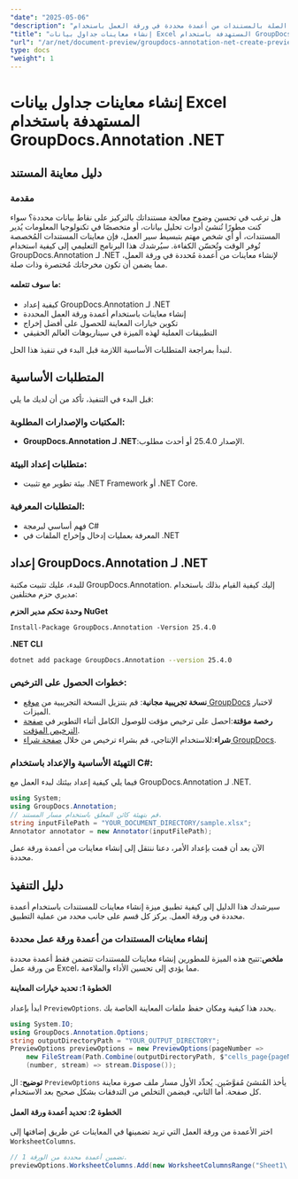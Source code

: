 ```yaml
---
"date": "2025-05-06"
"description": "تعرّف على كيفية إنشاء معاينات موجزة ووثيقة الصلة بالمستندات من أعمدة محددة في ورقة العمل باستخدام GroupDocs.Annotation لـ .NET. مثالي لتبسيط سير العمل في تحليل البيانات وإدارة تكنولوجيا المعلومات."
"title": "إنشاء معاينات جداول بيانات Excel المستهدفة باستخدام GroupDocs.Annotation .NET"
"url": "/ar/net/document-preview/groupdocs-annotation-net-create-previews-worksheet-columns/"
type: docs
"weight": 1
---
```


# إنشاء معاينات جداول بيانات Excel المستهدفة باستخدام GroupDocs.Annotation .NET
## دليل معاينة المستند
### مقدمة
هل ترغب في تحسين وضوح معالجة مستنداتك بالتركيز على نقاط بيانات محددة؟ سواء كنت مطورًا تُنشئ أدوات تحليل بيانات، أو متخصصًا في تكنولوجيا المعلومات يُدير المستندات، أو أي شخص مهتم بتبسيط سير العمل، فإن معاينات المستندات المُخصصة تُوفر الوقت وتُحسّن الكفاءة. سيُرشدك هذا البرنامج التعليمي إلى كيفية استخدام GroupDocs.Annotation لـ .NET لإنشاء معاينات من أعمدة مُحددة في ورقة العمل، مما يضمن أن تكون مخرجاتك مُختصرة وذات صلة.

#### ما سوف تتعلمه:
- كيفية إعداد GroupDocs.Annotation لـ .NET
- إنشاء معاينات باستخدام أعمدة ورقة العمل المحددة
- تكوين خيارات المعاينة للحصول على أفضل إخراج
- التطبيقات العملية لهذه الميزة في سيناريوهات العالم الحقيقي

لنبدأ بمراجعة المتطلبات الأساسية اللازمة قبل البدء في تنفيذ هذا الحل.
## المتطلبات الأساسية
قبل البدء في التنفيذ، تأكد من أن لديك ما يلي:

### المكتبات والإصدارات المطلوبة:
- **GroupDocs.Annotation لـ .NET**:الإصدار 25.4.0 أو أحدث مطلوب.

### متطلبات إعداد البيئة:
- بيئة تطوير مع تثبيت .NET Framework أو .NET Core.

### المتطلبات المعرفية:
- فهم أساسي لبرمجة C#
- المعرفة بعمليات إدخال وإخراج الملفات في .NET
## إعداد GroupDocs.Annotation لـ .NET
للبدء، عليك تثبيت مكتبة GroupDocs.Annotation. إليك كيفية القيام بذلك باستخدام مديري حزم مختلفين:

**وحدة تحكم مدير الحزم NuGet**
```plaintext
Install-Package GroupDocs.Annotation -Version 25.4.0
```

**\.NET CLI**
```bash
dotnet add package GroupDocs.Annotation --version 25.4.0
```

### خطوات الحصول على الترخيص:
- **نسخة تجريبية مجانية**: قم بتنزيل النسخة التجريبية من [موقع GroupDocs](https://releases.groupdocs.com/annotation/net/) لاختبار الميزات.
- **رخصة مؤقتة**:احصل على ترخيص مؤقت للوصول الكامل أثناء التطوير في [صفحة الترخيص المؤقت](https://purchase.groupdocs.com/temporary-license/).
- **شراء**:للاستخدام الإنتاجي، قم بشراء ترخيص من خلال [صفحة شراء GroupDocs](https://purchase.groupdocs.com/buy).
### التهيئة الأساسية والإعداد باستخدام C#:
فيما يلي كيفية إعداد بيئتك لبدء العمل مع GroupDocs.Annotation لـ .NET.
```csharp
using System;
using GroupDocs.Annotation;
// قم بتهيئة كائن المعلق باستخدام مسار المستند.
string inputFilePath = "YOUR_DOCUMENT_DIRECTORY/sample.xlsx";
Annotator annotator = new Annotator(inputFilePath);
```
الآن بعد أن قمت بإعداد الأمر، دعنا ننتقل إلى إنشاء معاينات من أعمدة ورقة عمل محددة.
## دليل التنفيذ
سيرشدك هذا الدليل إلى كيفية تطبيق ميزة إنشاء معاينات للمستندات باستخدام أعمدة محددة في ورقة العمل. يركز كل قسم على جانب محدد من عملية التطبيق.
### إنشاء معاينات المستندات من أعمدة ورقة عمل محددة
**ملخص**:تتيح هذه الميزة للمطورين إنشاء معاينات للمستندات تتضمن فقط أعمدة محددة من ورقة عمل Excel، مما يؤدي إلى تحسين الأداء والملاءمة.
#### الخطوة 1: تحديد خيارات المعاينة
ابدأ بإعداد `PreviewOptions`. يحدد هذا كيفية ومكان حفظ ملفات المعاينة الخاصة بك.
```csharp
using System.IO;
using GroupDocs.Annotation.Options;
string outputDirectoryPath = "YOUR_OUTPUT_DIRECTORY";
PreviewOptions previewOptions = new PreviewOptions(pageNumber => 
    new FileStream(Path.Combine(outputDirectoryPath, $"cells_page{pageNumber}.png"), FileMode.Create),
    (number, stream) => stream.Dispose());
```
**توضيح**: ال `PreviewOptions` يأخذ المُنشئ مُفوَّضَين. يُحدِّد الأول مسار ملف صورة معاينة كل صفحة. أما الثاني، فيضمن التخلص من التدفقات بشكل صحيح بعد الاستخدام.
#### الخطوة 2: تحديد أعمدة ورقة العمل
اختر الأعمدة من ورقة العمل التي تريد تضمينها في المعاينات عن طريق إضافتها إلى `WorksheetColumns`.
```csharp
// تضمين أعمدة محددة من الورقة 1.
previewOptions.WorksheetColumns.Add(new WorksheetColumnsRange("Sheet1\